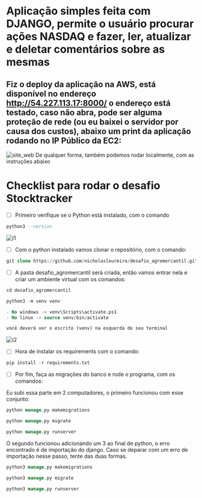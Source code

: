 # Aplicação simples feita com DJANGO, permite o usuário procurar ações NASDAQ e fazer, ler, atualizar e deletar comentários sobre as mesmas #
## Fiz o deploy da aplicação na AWS, está disponível no endereço http://54.227.113.17:8000/ o endereço está testado, caso não abra, pode ser alguma proteção de rede (ou eu baixei o servidor por causa dos custos), abaixo um print da aplicação rodando no IP Público da EC2: ##
![site_web](https://github.com/nicholasloureiro/desafio_agromercantil/assets/105894972/f304bed9-1a10-4c57-8677-23e077dcc8e1)
 De qualquer forma, também podemos rodar localmente, com as instruções abaixo 

# Checklist para rodar o desafio Stocktracker

- [ ]  Primeiro verifique se o Python está instalado, com o comando

```sql
python3 --version
```
![i1](https://github.com/nicholasloureiro/desafio_agromercantil/assets/105894972/eca95ef2-4101-49ad-bdbd-0e92eb3be42e)



- [ ]  Com o python instalado vamos clonar o repositório, com o comando:

```sql
git clone https://github.com/nicholasloureiro/desafio_agromercantil.git
```

- [ ]  A pasta desafio_agromercantil será criada, então vamos entrar nela e criar um ambiente virtual com os comandos:

```sql
cd desafio_agromercantil

python3 -m venv venv

- No windows -> venv\Scripts\activate.ps1
- No linux -> source venv/bin/activate

você deverá ver o escrito (venv) na esquerda do seu terminal
```

![i2](https://github.com/nicholasloureiro/desafio_agromercantil/assets/105894972/b972d56c-b863-43aa-b4c6-61608c2299a6)


- [ ]  Hora de instalar os requirements com o comando:

```sql
pip install -r requirements.txt
```

- [ ]  Por fim,  faça as migrações do banco e rode o programa, com os comandos:

Eu subi essa parte em 2 computadores, o primeiro funcionou com esse conjunto:

```sql
python manage.py makemigrations

python manage.py migrate

python manage.py runserver
```

O segundo funcionou adicionando um 3 ao final de python, o erro encontrado é de importação do django. Caso se deparar com um erro de importação nesse passo, tente das duas formas.

```sql
python3 manage.py makemigrations

python3 manage.py migrate

python3 manage.py runserver
```
